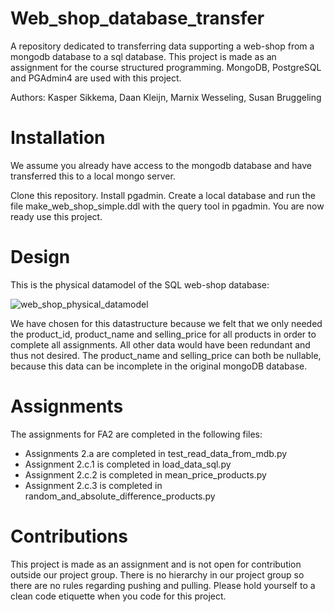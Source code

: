 # Web_shop_database_transfer
A repository dedicated to transferring data supporting a web-shop from a mongodb database to a sql database. 
This project is made as an assignment for the course structured programming. 
MongoDB, PostgreSQL and PGAdmin4 are used with this project.

Authors: Kasper Sikkema, Daan Kleijn, Marnix Wesseling, Susan Bruggeling

# Installation
We assume you already have access to the mongodb database and have transferred this to a local mongo server.

Clone this repository.
Install pgadmin. Create a local database and run the file make_web_shop_simple.ddl with the query tool in pgadmin.
You are now ready use this project.

# Design
This is the physical datamodel of the SQL web-shop database:

![web_shop_physical_datamodel](https://user-images.githubusercontent.com/96492291/158082661-25111f16-acdf-493c-a097-8c7961251d29.png)

We have chosen for this datastructure because we felt that we only needed the product_id, product_name and 
selling_price for all products in order to complete all assignments. All other data would have been redundant and 
thus not desired. The product_name and selling_price can both be nullable, because this data can be incomplete in 
the original mongoDB database.

# Assignments
The assignments for FA2 are completed in the following files:
- Assignments 2.a are completed in test_read_data_from_mdb.py
- Assignment 2.c.1 is completed in load_data_sql.py
- Assignment 2.c.2 is completed in mean_price_products.py
- Assignment 2.c.3 is completed in random_and_absolute_difference_products.py

# Contributions
This project is made as an assignment and is not open for contribution outside our project group.
There is no hierarchy in our project group so there are no rules regarding pushing and pulling. 
Please hold yourself to a clean code etiquette when you code for this project.
 
